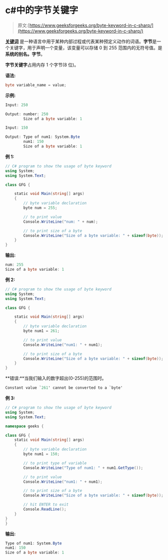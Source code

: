 # c#中的字节关键字

> 原文:[https://www.geeksforgeeks.org/byte-keyword-in-c-sharp/](https://www.geeksforgeeks.org/byte-keyword-in-c-sharp/)

**[关键词](https://www.geeksforgeeks.org/c-sharp-keywords/)** 是一种语言中用于某种内部过程或代表某种预定义动作的词语。**字节**是一个关键字，用于声明一个变量，该变量可以存储 0 到 255 范围内的无符号值。是**系统的别名。字节**。

**字节关键字**占用内存 1 个字节(8 位)。

**语法:**

```cs
byte variable_name = value;
```

**示例:**

```cs
Input: 250

Output: number: 250
        Size of a byte variable: 1

Input: 150

Output: Type of num1: System.Byte
        num1: 150
        Size of a byte variable: 1

```

**例 1:**

```cs
// C# program to show the usage of byte keyword
using System;
using System.Text;

class GFG {

    static void Main(string[] args)
    {
        // byte variable declaration
        byte num = 255;

        // to print value
        Console.WriteLine("num: " + num);

        // to print size of a byte
        Console.WriteLine("Size of a byte variable: " + sizeof(byte));
    }
}
```

**输出:**

```cs
num: 255
Size of a byte variable: 1

```

**例 2:**

```cs
// C# program to show the usage of byte keyword
using System;
using System.Text;

class GFG {

    static void Main(string[] args)
    {
        // byte variable declaration
        byte num1 = 261;

        // to print value
        Console.WriteLine("num1: " + num1);

        // to print size of a byte
        Console.WriteLine("Size of a byte variable: " + sizeof(byte));
    }
}
```

**错误:**当我们输入的数字超出(0-255)的范围时。

```cs
Constant value `261' cannot be converted to a `byte'
```

**例 3:**

```cs
// C# program to show the usage of byte keyword
using System;
using System.Text;

namespace geeks {

class GFG {
    static void Main(string[] args)
    {
        // byte variable declaration
        byte num1 = 150;

        // to print type of variable
        Console.WriteLine("Type of num1: " + num1.GetType());

        // to print value
        Console.WriteLine("num1: " + num1);

        // to print size of a byte
        Console.WriteLine("Size of a byte variable: " + sizeof(byte));

        // hit ENTER to exit
        Console.ReadLine();
    }
}
}
```

**输出:**

```cs
Type of num1: System.Byte
num1: 150
Size of a byte variable: 1

```